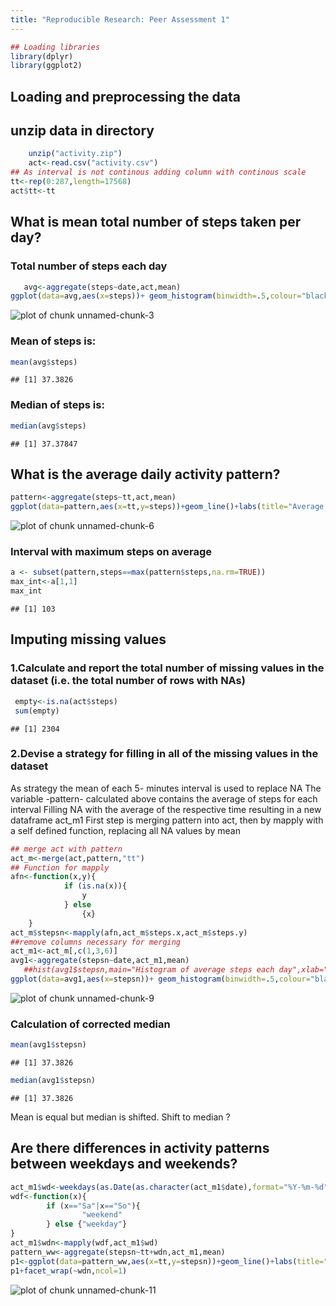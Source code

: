 ```yaml
---
title: "Reproducible Research: Peer Assessment 1"
---
```


```r
## Loading libraries
library(dplyr)
library(ggplot2)
```
## Loading and preprocessing the data

## unzip data in directory

```r
    unzip("activity.zip")
    act<-read.csv("activity.csv")
## As interval is not continous adding column with continous scale
tt<-rep(0:287,length=17568)
act$tt<-tt
```

## What is mean total number of steps taken per day?
### Total number of steps each day

```r
   avg<-aggregate(steps~date,act,mean) 
ggplot(data=avg,aes(x=steps))+ geom_histogram(binwidth=.5,colour="black",fill="white")
```

![plot of chunk unnamed-chunk-3](figure/unnamed-chunk-3-1.png) 
### Mean of steps is:

```r
mean(avg$steps)
```

```
## [1] 37.3826
```

### Median of steps is:

```r
median(avg$steps)
```

```
## [1] 37.37847
```

## What is the average daily activity pattern?

```r
pattern<-aggregate(steps~tt,act,mean)
ggplot(data=pattern,aes(x=tt,y=steps))+geom_line()+labs(title="Average activity",x= "time",y="steps")+scale_x_continuous(breaks=c(0,72,144,216,288), labels=c("0:00", "6:00", "12:00","18:00","24:00"))
```

![plot of chunk unnamed-chunk-6](figure/unnamed-chunk-6-1.png) 

### Interval with maximum steps on average

```r
a <- subset(pattern,steps==max(pattern$steps,na.rm=TRUE))
max_int<-a[1,1]
max_int
```

```
## [1] 103
```

## Imputing missing values
### 1.Calculate and report the total number of missing values in the dataset (i.e. the total number of rows with NAs)

```r
 empty<-is.na(act$steps)
 sum(empty)
```

```
## [1] 2304
```
### 2.Devise a strategy for filling in all of the missing values in the dataset
As strategy the mean of each 5- minutes interval is used to replace NA
The variable -pattern- calculated above contains the average of steps for each interval
Filling NA with the average of the respective time resulting in a new dataframe act_m1
First step is merging pattern into act, then by mapply with a self defined function, replacing all NA values by mean

```r
## merge act with pattern
act_m<-merge(act,pattern,"tt")
## Function for mapply 
afn<-function(x,y){
            if (is.na(x)){
                y
            } else
                {x}
    }
act_m$stepsn<-mapply(afn,act_m$steps.x,act_m$steps.y)
##remove columns necessary for merging
act_m1<-act_m[,c(1,3,6)]
avg1<-aggregate(stepsn~date,act_m1,mean) 
   ##hist(avg1$stepsn,main="Histogram of average steps each day",xlab="Steps",ylim=c(0,30))
ggplot(data=avg1,aes(x=stepsn))+ geom_histogram(binwidth=.5,colour="black",fill="white")
```

![plot of chunk unnamed-chunk-9](figure/unnamed-chunk-9-1.png) 

### Calculation of corrected median

```r
mean(avg1$stepsn)
```

```
## [1] 37.3826
```

```r
median(avg1$stepsn)
```

```
## [1] 37.3826
```

Mean is equal but median is shifted. Shift to median ?  

## Are there differences in activity patterns between weekdays and weekends?

```r
act_m1$wd<-weekdays(as.Date(as.character(act_m1$date),format="%Y-%m-%d"),abbreviate=T)
wdf<-function(x){
        if (x=="Sa"|x=="So"){
                "weekend"
        } else {"weekday"}
}
act_m1$wdn<-mapply(wdf,act_m1$wd)
pattern_ww<-aggregate(stepsn~tt+wdn,act_m1,mean)
p1<-ggplot(data=pattern_ww,aes(x=tt,y=stepsn))+geom_line()+labs(title="Average activity",x= "time",y="steps")+scale_x_continuous(breaks=c(0,72,144,216,288), labels=c("0:00", "6:00", "12:00","18:00","24:00"))
p1+facet_wrap(~wdn,ncol=1)
```

![plot of chunk unnamed-chunk-11](figure/unnamed-chunk-11-1.png) 

